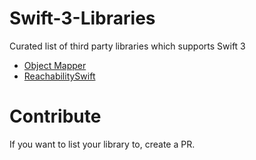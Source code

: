 # Swift-3-Libraries
Curated list of third party libraries which supports Swift 3

- [Object Mapper](https://github.com/Hearst-DD/ObjectMapper/tree/swift-3)
- [ReachabilitySwift](https://github.com/ashleymills/Reachability.swift/tree/feature/ios10)

# Contribute
If you want to list your library to, create a PR.
